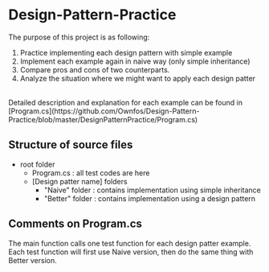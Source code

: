 # Design-Pattern-Practice
The purpose of this project is as following:
1. Practice implementing each design pattern with simple example
2. Implement each example again in naive way (only simple inheritance)
3. Compare pros and cons of two counterparts.
4. Analyze the situation where we might want to apply each design patter
<br>
Detailed description and explanation for each example can be found in [Program.cs](https://github.com/Ownfos/Design-Pattern-Practice/blob/master/DesignPatternPractice/Program.cs)

## Structure of source files
- root folder
  - Program.cs : all test codes are here
  - [Design patter name] folders
    - "Naive" folder : contains implementation using simple inheritance
    - "Better" folder : contains implementation using a design pattern

## Comments on Program.cs
The main function calls one test function for each design patter example.<br>
Each test function will first use Naive version, then do the same thing with Better version.<br>
